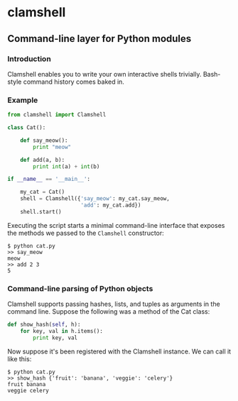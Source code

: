 clamshell
=======

Command-line layer for Python modules
---------------------------------------

### Introduction

Clamshell enables you to write your own interactive shells trivially. Bash-style command history comes baked in.

### Example


```python
from clamshell import Clamshell

class Cat():

    def say_meow():
        print "meow"

    def add(a, b):
        print int(a) + int(b)

if __name__ == '__main__':

    my_cat = Cat()
    shell = Clamshell({'say_meow': my_cat.say_meow,
                       'add': my_cat.add})
    shell.start()
```

Executing the script starts a minimal command-line interface that exposes the methods we passed to the `Clamshell` constructor:

    $ python cat.py
    >> say_meow
    meow
    >> add 2 3
    5

### Command-line parsing of Python objects

Clamshell supports passing hashes, lists, and tuples as arguments in the command line. Suppose the following was a method of the Cat class:

```python
def show_hash(self, h):
    for key, val in h.items():
        print key, val
```

Now suppose it's been registered with the Clamshell instance. We can call it like this:

    $ python cat.py
    >> show_hash {'fruit': 'banana', 'veggie': 'celery'}
    fruit banana
    veggie celery
